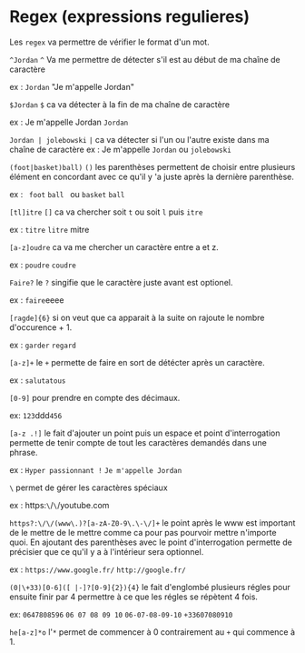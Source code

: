 # Regex (expressions regulieres)

Les `regex` va permettre de vérifier le format d'un mot.

`^Jordan` `^` Va me permettre de détecter s'il est au début de ma chaîne de caractère

ex :
`Jordan` "Je m'appelle Jordan"

`$Jordan` `$` ca va détecter à la fin de ma chaîne de caractère

ex : Je m'appelle Jordan `Jordan`

`Jordan | jolebowski` `|` ca va détecter si l'un ou l'autre existe dans ma chaîne de caractère
ex : Je m'appelle `Jordan` ou `jolebowski`

`(foot|basket)ball)` `()` les parenthèses permettent de choisir entre plusieurs élément en concordant avec ce qu'il y 'a juste après la dernière parenthèse.

ex : ` foot` `ball ` ou `basket` `ball`

`[tl]itre` `[]` ca va chercher soit `t` ou soit `l` puis `itre`

ex : `titre` `litre` mitre

`[a-z]oudre` ca va me chercher un caractère entre a et z.

ex : `poudre` `coudre `

`Faire?` le `?` singifie que le caractère juste avant est optionel.

ex : `faire`eeee

`[ragde]{6}` si on veut que ca apparait à la suite on rajoute le nombre d'occurence + 1.

ex : `garder` `regard`

`[a-z]+` le `+` permette de faire en sort de détécter après un caractère.

ex : `salutatous`

`[0-9]` pour prendre en compte des décimaux.

ex: `123`ddd`456`

`[a-z .!]` le fait d'ajouter un point puis un espace et point d'interrogation permette de tenir compte de tout les caractères demandés dans une phrase.

ex : `Hyper passionnant !` `Je m'appelle Jordan`

`\` permet de gérer les caractères spéciaux

ex : https:`\`/`\`/youtube.com

`https?:\/\/(www\.)?[a-zA-Z0-9\.\-\/]+` le point après le www est important de le mettre de le mettre comme ca pour pas pourvoir mettre n'importe quoi. En ajoutant des parenthèses avec le point d'interrogation permette de précisier que ce qu'il y a à l'intérieur sera optionnel.

ex : `https://www.google.fr/` `http://google.fr/`

`(0|\+33)[0-6]([ |-]?[0-9]{2}){4}` le fait d'englombé plusieurs régles pour ensuite finir par 4 permettre à ce que les régles se répètent 4 fois.

ex: `0647808596` `06 07 08 09 10` `06-07-08-09-10` `+33607080910`

`he[a-z]*o` l'`*` permet de commencer à 0 contrairement au `+` qui commence à 1.
